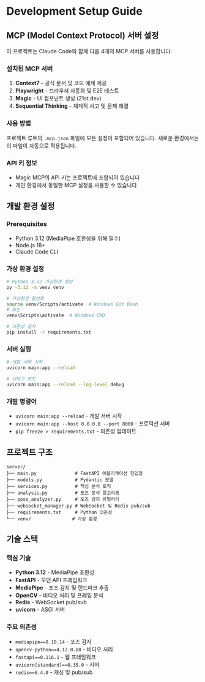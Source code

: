 # Development Setup Guide

## MCP (Model Context Protocol) 서버 설정

이 프로젝트는 Claude Code와 함께 다음 4개의 MCP 서버를 사용합니다:

### 설치된 MCP 서버
1. **Context7** - 공식 문서 및 코드 예제 제공
2. **Playwright** - 브라우저 자동화 및 E2E 테스트
3. **Magic** - UI 컴포넌트 생성 (21st.dev)
4. **Sequential Thinking** - 체계적 사고 및 문제 해결

### 사용 방법
프로젝트 루트의 `.mcp.json` 파일에 모든 설정이 포함되어 있습니다.
새로운 환경에서는 이 파일이 자동으로 적용됩니다.

### API 키 정보
- Magic MCP의 API 키는 프로젝트에 포함되어 있습니다
- 개인 환경에서 동일한 MCP 설정을 사용할 수 있습니다

## 개발 환경 설정

### Prerequisites
- Python 3.12 (MediaPipe 호환성을 위해 필수)
- Node.js 18+
- Claude Code CLI

### 가상 환경 설정
```bash
# Python 3.12 가상환경 생성
py -3.12 -m venv venv

# 가상환경 활성화
source venv/Scripts/activate  # Windows Git Bash
# 또는
venv\Scripts\activate  # Windows CMD

# 의존성 설치
pip install -r requirements.txt
```

### 서버 실행
```bash
# 개발 서버 시작
uvicorn main:app --reload

# 디버그 모드
uvicorn main:app --reload --log-level debug
```

### 개발 명령어
- `uvicorn main:app --reload` - 개발 서버 시작
- `uvicorn main:app --host 0.0.0.0 --port 8000` - 프로덕션 서버
- `pip freeze > requirements.txt` - 의존성 업데이트

## 프로젝트 구조

```
server/
├── main.py              # FastAPI 애플리케이션 진입점
├── models.py            # Pydantic 모델
├── services.py          # 핵심 분석 로직
├── analysis.py          # 포즈 분석 알고리즘
├── pose_analyzer.py     # 포즈 감지 유틸리티
├── websocket_manager.py # WebSocket 및 Redis pub/sub
├── requirements.txt     # Python 의존성
└── venv/               # 가상 환경
```

## 기술 스택

### 핵심 기술
- **Python 3.12** - MediaPipe 호환성
- **FastAPI** - 모던 API 프레임워크
- **MediaPipe** - 포즈 감지 및 랜드마크 추출
- **OpenCV** - 비디오 처리 및 프레임 분석
- **Redis** - WebSocket pub/sub
- **uvicorn** - ASGI 서버

### 주요 의존성
- `mediapipe==0.10.14` - 포즈 감지
- `opencv-python==4.12.0.88` - 비디오 처리
- `fastapi==0.116.1` - 웹 프레임워크
- `uvicorn[standard]==0.35.0` - 서버
- `redis==6.4.0` - 캐싱 및 pub/sub
